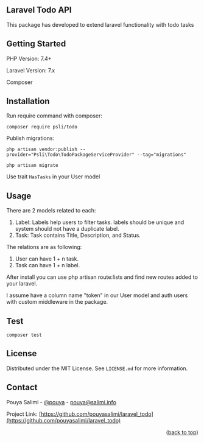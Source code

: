## Laravel Todo API

This package has developed to extend laravel functionality with todo tasks

## Getting Started

PHP Version: 7.4+

Laravel Version: 7.x

Composer

## Installation

Run require command with composer:

`composer require psli/todo`

Publish migrations:

`php artisan vendor:publish --provider="Psli\Todo\TodoPackageServiceProvider" --tag="migrations"`

`php artisan migrate`


Use trait `HasTasks` in your User model
## Usage


There are 2 models related to each:

1. Label: Labels help users to filter tasks. labels should be unique and system should not have a duplicate label.
2. Task: Task contains Title, Description, and Status.


The relations are as following:


1. User can have 1 + n task.
2. Task can have 1 + n label.

After install you can use php artisan route:lists and find new routes added to your laravel.



I assume have a column name "token" in our User model and auth users with custom middleware in the package.


## Test


`composer test`

## License

Distributed under the MIT License. See `LICENSE.md` for more information.


## Contact

Pouya Salimi - [@pouya](https://twitter.com/pouya) - pouya@salimi.info

Project Link: [https://github.com/pouyasalimi/laravel_todo](https://github.com/pouyasalimi/laravel_todo)

<p align="right">(<a href="#top">back to top</a>)</p>
